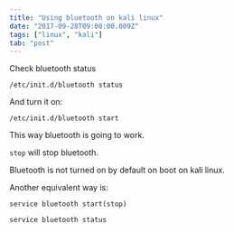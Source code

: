 ```yaml
---
title: "Using bluetooth on kali linux"
date: "2017-09-28T09:00:00.009Z"
tags: ["linux", "kali"]
tab: "post"
---
```

Check bluetooth status
```
/etc/init.d/bluetooth status
```
And turn it on:
```
/etc/init.d/bluetooth start
```
This way bluetooth is going to work. 

`stop` will stop bluetooth.

Bluetooth is not turned on by default on boot on kali linux.

Another equivalent way is:
```
service bluetooth start(stop)
```
```
service bluetooth status
```
